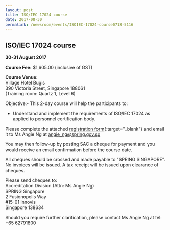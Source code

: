 ```yaml
---
layout: post
title: ISO/IEC 17024 course
date: 2017-08-30
permalink: /newsroom/events/ISOIEC-17024-course0718-5116
---
```

## ISO/IEC 17024 course
**30-31 August 2017**

**Course Fee:**  $1,605.00 (inclusive of GST)

**Course Venue:**  
Village Hotel Bugis  
390 Victoria Street, Singapore 188061  
(Training room:  Quartz 1, Level 6)

Objective:-
This 2-day course will help the participants to:
* Understand and implement the requirements of ISO/IEC 17024 as applied to personnel certification body.

Please complete the attached [registration form](/files/events/Registration%20form%20(ISO%20IEC%2017024).docx){:target="_blank"} and email it to Ms Angie Ng at angie_ng@spring.gov.sg

You may then follow-up by posting SAC a cheque for payment and you would receive an email confirmation before the course date.

All cheques should be crossed and made payable to "SPRING SINGAPORE". No invoices will be issued. A tax receipt will be issued upon clearance of cheques.

Please send cheques to:  
Accreditation Division (Attn:  Ms Angie Ng)  
SPRING Singapore  
2 Fusionopolis Way  
#15-01 Innovis  
Singapore 138634

Should you require further clarification, please contact Ms Angie Ng at tel:  +65 62791800
